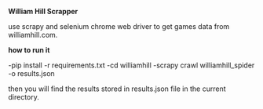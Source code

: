 **William Hill Scrapper**

use scrapy and selenium chrome web driver to get games data from williamhill.com.

**how to run it**

-pip install -r requirements.txt
-cd williamhill
-scrapy crawl williamhill_spider -o results.json

then you will find the results stored in results.json file in the current directory.

